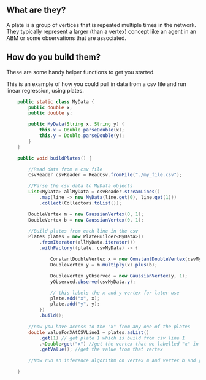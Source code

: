 ## What are they?

A plate is a group of vertices that is repeated multiple times in the network. They typically
represent a larger (than a vertex) concept like an agent in an ABM or some observations that are
associated.

## How do you build them?

These are some handy helper functions to get you started.

This is an example of how you could pull in data from a csv file and run linear regression, using
plates.

```java
    public static class MyData {
        public double x;
        public double y;

        public MyData(String x, String y) {
            this.x = Double.parseDouble(x);
            this.y = Double.parseDouble(y);
        }
    }

    public void buildPlates() {

        //Read data from a csv file
        CsvReader csvReader = ReadCsv.fromFile("./my_file.csv");

        //Parse the csv data to MyData objects
        List<MyData> allMyData = csvReader.streamLines()
            .map(line -> new MyData(line.get(0), line.get(1)))
            .collect(Collectors.toList());

        DoubleVertex m = new GaussianVertex(0, 1);
        DoubleVertex b = new GaussianVertex(0, 1);

        //Build plates from each line in the csv
        Plates plates = new PlateBuilder<MyData>()
            .fromIterator(allMyData.iterator())
            .withFactory((plate, csvMyData) -> {

                ConstantDoubleVertex x = new ConstantDoubleVertex(csvMyData.x);
                DoubleVertex y = m.multiply(x).plus(b);

                DoubleVertex yObserved = new GaussianVertex(y, 1);
                yObserved.observe(csvMyData.y);

                // this labels the x and y vertex for later use
                plate.add("x", x);
                plate.add("y", y);
            })
            .build();

        //now you have access to the "x" from any one of the plates
        double valueForXAtCSVLine1 = plates.asList()
            .get(1) // get plate 1 which is build from csv line 1
            .<Double>get("x") //get the vertex that we labelled "x" in that plate
            .getValue(); //get the value from that vertex

        //Now run an inference algorithm on vertex m and vertex b and you have linear regression

    }
```